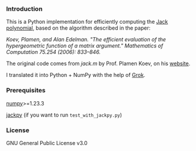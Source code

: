 ### Introduction

This is a Python implementation for efficiently computing the [Jack polynomial](https://mathworld.wolfram.com/JackPolynomial.html), based on the algorithm described in the paper:

*Koev, Plamen, and Alan Edelman. "The efficient evaluation of the hypergeometric function of a matrix argument." Mathematics of Computation 75.254 (2006): 833–846.*

The original code comes from *jack.m* by Prof. Plamen Koev, on his [website](https://sites.google.com/sjsu.edu/plamenkoev/home/software).

I translated it into Python + NumPy with the help of [Grok](https://x.ai/grok).

### Prerequisites

[numpy](https://numpy.org/)>=1.23.3

[jackpy](https://github.com/stla/jackpy) (if you want to run `test_with_jackpy.py`)

### License

GNU General Public License v3.0
